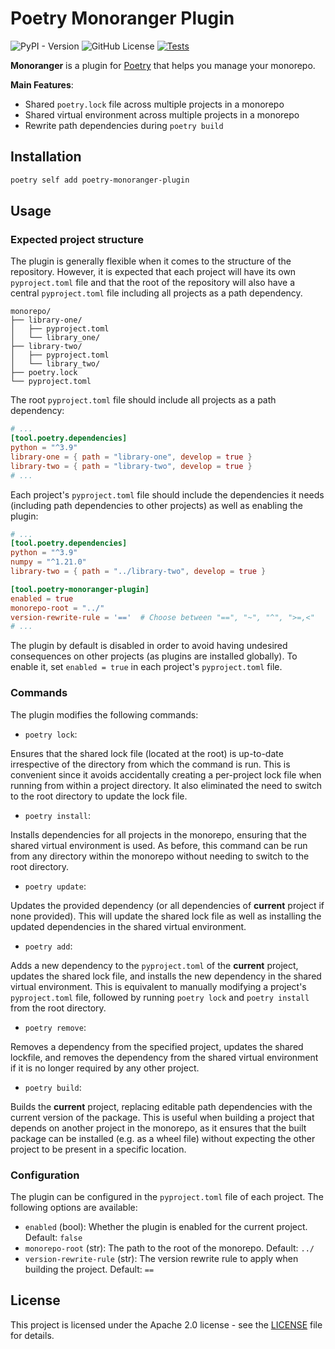# Poetry Monoranger Plugin

![PyPI - Version](https://img.shields.io/pypi/v/poetry-monoranger-plugin)
![GitHub License](https://img.shields.io/github/license/ag14774/poetry-monoranger-plugin)
[![Tests](https://github.com/ag14774/poetry-monoranger-plugin/actions/workflows/main.yml/badge.svg)](https://github.com/ag14774/poetry-monoranger-plugin/actions/workflows/main.yml)

**Monoranger** is a plugin for [Poetry](https://python-poetry.org/) that helps you manage your monorepo.

**Main Features**:
- Shared `poetry.lock` file across multiple projects in a monorepo
- Shared virtual environment across multiple projects in a monorepo
- Rewrite path dependencies during `poetry build`

## Installation

```bash
poetry self add poetry-monoranger-plugin
```

## Usage

### Expected project structure
The plugin is generally flexible when it comes to the structure of the repository. However, it is expected that each project will have its own `pyproject.toml` file and that the root of the repository will also have a central `pyproject.toml` file including all projects as a path dependency.
```
monorepo/
├── library-one/
│   ├── pyproject.toml
│   └── library_one/
├── library-two/
│   ├── pyproject.toml
│   └── library_two/
├── poetry.lock
└── pyproject.toml
```

The root `pyproject.toml` file should include all projects as a path dependency:
```toml
# ...
[tool.poetry.dependencies]
python = "^3.9"
library-one = { path = "library-one", develop = true }
library-two = { path = "library-two", develop = true }
# ...
```

Each project's `pyproject.toml` file should include the dependencies it needs (including path dependencies to other projects) as well as enabling the plugin:
```toml
# ...
[tool.poetry.dependencies]
python = "^3.9"
numpy = "^1.21.0"
library-two = { path = "../library-two", develop = true }

[tool.poetry-monoranger-plugin]
enabled = true
monorepo-root = "../"
version-rewrite-rule = '=='  # Choose between "==", "~", "^", ">=,<"
# ...
```
The plugin by default is disabled in order to avoid having undesired consequences on other projects (as plugins are installed globally). To enable it, set `enabled = true` in each project's `pyproject.toml` file.

### Commands
The plugin modifies the following commands:

- `poetry lock`:

Ensures that the shared lock file (located at the root) is up-to-date irrespective of the directory from which the command is run. This is convenient since it avoids accidentally creating a per-project lock file when running from within a project directory. It also eliminated the need to switch to the root directory to update the lock file.

- `poetry install`:

Installs dependencies for all projects in the monorepo, ensuring that the shared virtual environment is used. As before, this command can be run from any directory within the monorepo without needing to switch to the root directory.

- `poetry update`:

Updates the provided dependency (or all dependencies of **current** project if none provided). This will update the shared lock file as well as installing the updated dependencies in the shared virtual environment.

- `poetry add`:

Adds a new dependency to the `pyproject.toml` of the **current** project, updates the shared lock file, and installs the new dependency in the shared virtual environment. This is equivalent to manually modifying a project's `pyproject.toml` file, followed by running `poetry lock` and `poetry install` from the root directory.

- `poetry remove`:

Removes a dependency from the specified project, updates the shared lockfile, and removes the dependency from the shared virtual environment if it is no longer required by any other project.

- `poetry build`:

Builds the **current** project, replacing editable path dependencies with the current version of the package. This is useful when building a project that depends on another project in the monorepo, as it ensures that the built package can be installed (e.g. as a wheel file) without expecting the other project to be present in a specific location.


### Configuration
The plugin can be configured in the `pyproject.toml` file of each project. The following options are available:

- `enabled` (bool): Whether the plugin is enabled for the current project. Default: `false`
- `monorepo-root` (str): The path to the root of the monorepo. Default: `../`
- `version-rewrite-rule` (str): The version rewrite rule to apply when building the project. Default: `==`

## License
This project is licensed under the Apache 2.0 license - see the [LICENSE](LICENSE) file for details.
